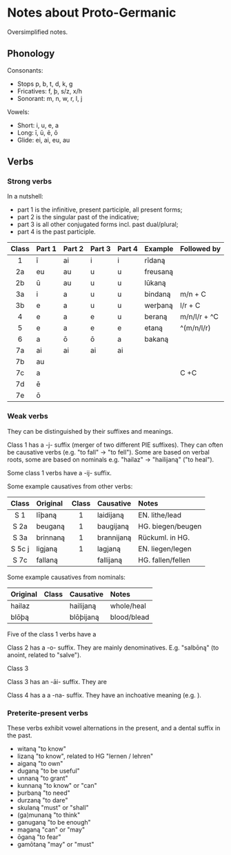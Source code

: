 # Notes about Proto-Germanic

Oversimplified notes.

## Phonology

Consonants:

- Stops p, b, t, d, k, g
- Fricatives: f, þ, s/z, x/h
- Sonorant: m, n, w, r, l, j

Vowels:

- Short: i, u, e, a
- Long: ī, ū, ē, ō
- Glide: ei, ai, eu, au

## Verbs

### Strong verbs

In a nutshell:

- part 1 is the infinitive, present participle, all present forms;
- part 2 is the singular past of the indicative;
- part 3 is all other conjugated forms incl. past dual/plural;
- part 4 is the past participle.

| Class | Part 1 | Part 2 | Part 3 | Part 4 | Example  | Followed by  |
|:-----:|:-------|:-------|:-------|:-------|:---------|:-------------|
|   1   | ī      | ai     | i      | i      | rīdaną   |              |
|  2a   | eu     | au     | u      | u      | freusaną |              |
|  2b   | ū      | au     | u      | u      | lūkaną   |              |
|  3a   | i      | a      | u      | u      | bindaną  | m/n + C      |
|  3b   | e      | a      | u      | u      | werþaną  | l/r + C      |
|   4   | e      | a      | e      | u      | beraną   | m/n/l/r + ^C |
|   5   | e      | a      | e      | e      | etaną    | ^(m/n/l/r)   |
|   6   | a      | ō      | ō      | a      | bakaną   |              |
|  7a   | ai     | ai     | ai     | ai     |          |              |
|  7b   | au     |        |        |        |          |              |
|  7c   | a      |        |        |        |          | C +C         |
|  7d   | ē      |        |        |        |          |              |
|  7e   | ō      |        |        |        |          |              |

### Weak verbs

They can be distinguished by their suffixes and meanings.

Class 1 has a -j- suffix (merger of two different PIE suffixes). They can often be causative verbs (e.g. "to fall" -> "to fell"). Some are based on verbal roots, some are based on nominals e.g. "hailaz" -> "hailijaną" ("to heal").

Some class 1 verbs have a -ij- suffix.

Some example causatives from other verbs:

| Class  | Original | Class | Causative  | Notes             |
|:------:|:---------|:-----:|:-----------|:------------------|
|  S 1   | līþaną   |   1   | laidijaną  | EN. lithe/lead    |
|  S 2a  | beuganą  |   1   | baugijaną  | HG. biegen/beugen |
|  S 3a  | brinnaną |   1   | brannijaną | Rückuml. in HG.   |
| S 5c j | ligjaną  |   1   | lagjaną    | EN. liegen/legen  |
|  S 7c  | fallaną  |       | fallijaną  | HG. fallen/fellen |

Some example causatives from nominals:

| Original | Class | Causative | Notes       |
|:---------|:-----:|:----------|:------------|
| hailaz   |       | hailijaną | whole/heal  |
| blōþą    |       | blōþijaną | blood/blead |

Five of the class 1 verbs have a

Class 2 has a -o- suffix. They are mainly denominatives. E.g. "salbōną" (to anoint, related to "salve").

Class 3

Class 3 has an -āi- suffix. They are

Class 4 has a a -na- suffix. They have an inchoative meaning (e.g. ).

### Preterite-present verbs

These verbs exhibit vowel alternations in the present, and a dental suffix in the past.

- witaną "to know"
- lizaną "to know", related to HG "lernen / lehren"
- aiganą "to own"
- duganą "to be useful"
- unnaną "to grant"
- kunnaną "to know" or "can"
- þurbaną "to need"
- durzaną "to dare"
- skulaną "must" or "shall"
- (ga)munaną "to think"
- ganuganą "to be enough"
- maganą "can" or "may"
- ōganą "to fear"
- gamōtaną "may" or "must"
